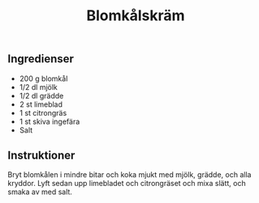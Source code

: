 ﻿---
title: Blomkålskräm
slug: blomkalskram
tags: [Tillbehör]
---

## Ingredienser

* 200 g blomkål
* 1/2 dl mjölk
* 1/2 dl grädde
* 2 st limeblad
* 1 st citrongräs
* 1 st skiva ingefära
* Salt

## Instruktioner

Bryt blomkålen i mindre bitar och koka mjukt med mjölk, grädde, och alla kryddor. Lyft sedan upp limebladet och citrongräset och mixa slätt, och smaka av med salt.
